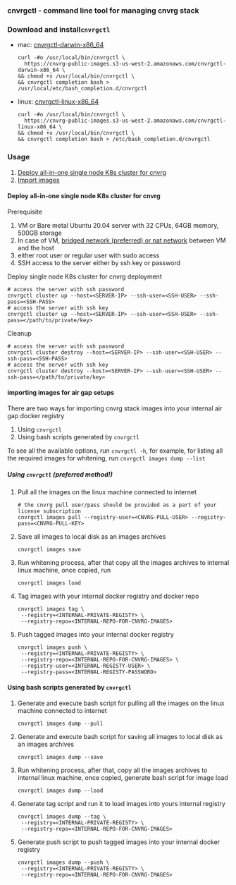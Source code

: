 ### cnvrgctl - command line tool for managing cnvrg stack

### Download and install`cnvrgctl`
* mac: [cnvrgctl-darwin-x86_64](https://whitening-pn38xqkin816s3fk.s3-us-west-2.amazonaws.com/cnvrgctl-darwin-x86_64)
  ```shell
  curl -#o /usr/local/bin/cnvrgctl \
    https://cnvrg-public-images.s3-us-west-2.amazonaws.com/cnvrgctl-darwin-x86_64 \
  && chmod +x /usr/local/bin/cnvrgctl \
  && cnvrgctl completion bash > /usr/local/etc/bash_completion.d/cnvrgctl
  ```
* linux: [cnvrgctl-linux-x86_64](https://whitening-pn38xqkin816s3fk.s3-us-west-2.amazonaws.com/cnvrgctl-linux-x86_64)
  ```shell
  curl -#o /usr/local/bin/cnvrgctl \
    https://cnvrg-public-images.s3-us-west-2.amazonaws.com/cnvrgctl-linux-x86_64 \
  && chmod +x /usr/local/bin/cnvrgctl \
  && cnvrgctl completion bash > /etc/bash_completion.d/cnvrgctl
  ```
### Usage 
1. [Deploy all-in-one single node K8s cluster for cnvrg](https://github.com/AccessibleAI/cnvrgctl#deploy-all-in-one-single-node-k8s-cluster-for-cnvrg) 
2. [Import images](https://github.com/AccessibleAI/cnvrgctl#importing-images-for-air-gap-setups)

#### Deploy all-in-one single node K8s cluster for cnvrg 
Prerequisite
1. VM or Bare metal Ubuntu 20.04 server with 32 CPUs, 64GB memory, 500GB storage
2. In case of VM, [bridged network (preferred) or nat network](https://superuser.com/questions/227505/what-is-the-difference-between-nat-bridged-host-only-networking) between VM and the host
3. either root user or regular user with sudo access    
4. SSH access to the server either by ssh key or password

Deploy single node K8s cluster for cnvrg deployment 
```shell
# access the server with ssh password  
cnvrgctl cluster up --host=<SERVER-IP> --ssh-user=<SSH-USER> --ssh-pass=<SSH-PASS>
# access the server with ssh key  
cnvrgctl cluster up --host=<SERVER-IP> --ssh-user=<SSH-USER> --ssh-pass=</path/to/private/key>
```

Cleanup 
```shell
# access the server with ssh password  
cnvrgctl cluster destroy --host=<SERVER-IP> --ssh-user=<SSH-USER> --ssh-pass=<SSH-PASS>
# access the server with ssh key  
cnvrgctl cluster destroy --host=<SERVER-IP> --ssh-user=<SSH-USER> --ssh-pass=</path/to/private/key>
```

#### importing images for air gap setups
There are two ways for importing cnvrg stack images into your internal air gap docker registry
 1. Using `cnvrgctl` 
 2. Using bash scripts generated by `cnvrgctl`

To see all the available options, run `cnvrgctl -h`, for example, for listing all the required images for whitening, run `cnvrgctl images dump --list`

##### Using `cnvrgctl` (*preferred method!*)
   
1. Pull all the images on the linux machine connected to internet
    ```shell
    # the cnvrg pull user/pass should be provided as a part of your license subscription
    cnvrgctl images pull --registry-user=<CNVRG-PULL-USER> --registry-pass=<CNVRG-PULL-KEY>
    ```
2. Save all images to local disk as an images archives  
    ```shell
    cnvrgctl images save
    ```
3. Run whitening process, after that copy all the images archives to internal linux machine, once copied, run
    ```shell
    cnvrgctl images load
    ```
4. Tag images with your internal docker registry and docker repo 
    ```shell
    cnvrgctl images tag \
     --registry=<INTERNAL-PRIVATE-REGISTY> \
     --registry-repo=<INTERNAL-REPO-FOR-CNVRG-IMAGES> 
    ```
5. Push tagged images into your internal docker registry
    ```shell
    cnvrgctl images push \
     --registry=<INTERNAL-PRIVATE-REGISTY> \
     --registry-repo=<INTERNAL-REPO-FOR-CNVRG-IMAGES> \
     --registry-user=<INTERNAL-REGISTY-USER> \
     --registry-pass=<INTERNAL-REGISTY-PASSWORD> 
    ```

#### Using bash scripts generated by `cnvrgctl`
1. Generate and execute bash script for pulling all the images on the linux machine connected to internet
    ```shell
    cnvrgctl images dump --pull
    ```
2. Generate and execute bash script for saving all images to local disk as an images archives
    ```shell
    cnvrgctl images dump --save
    ```
3. Run whitening process, after that, copy all the images archives to internal linux machine, once copied, generate bash script for image load 
    ```shell
    cnvrgctl images dump --load
    ```
4. Generate tag script and run it to load images into yours internal registry 
    ```shell
    cnvrgctl images dump --tag \
     --registry=<INTERNAL-PRIVATE-REGISTY> \
     --registry-repo=<INTERNAL-REPO-FOR-CNVRG-IMAGES> 
    ```
5. Generate push script to push tagged images into your internal docker registry
    ```shell
    cnvrgctl images dump --push \
     --registry=<INTERNAL-PRIVATE-REGISTY> \
     --registry-repo=<INTERNAL-REPO-FOR-CNVRG-IMAGES>
    ```
